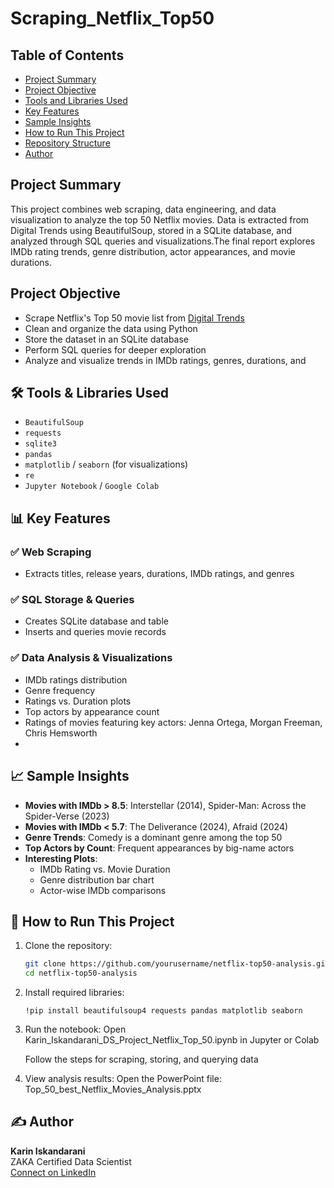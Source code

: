# Scraping_Netflix_Top50

## Table of Contents

- [Project Summary](#project-summary)
- [Project Objective](#project-objective)
- [Tools and Libraries Used](#tools-and-libraries-used)
- [Key Features](#key-features)
- [Sample Insights](#sample-insights)
- [How to Run This Project](#how-to-run-this-project)
- [Repository Structure](#repository-structure)
- [Author](#author)

## Project Summary

This project combines web scraping, data engineering, and data visualization to analyze the top 50 Netflix movies. Data is extracted from Digital Trends using BeautifulSoup, stored in a SQLite database, and analyzed through SQL queries and visualizations.The final report explores IMDb rating trends, genre distribution, actor appearances, and movie durations.

##  Project Objective 

- Scrape Netflix's Top 50 movie list from [Digital Trends](https://www.digitaltrends.com/movies/best-movies-on-netflix/)
- Clean and organize the data using Python
- Store the dataset in an SQLite database
- Perform SQL queries for deeper exploration
- Analyze and visualize trends in IMDb ratings, genres, durations, and 

## 🛠️ Tools & Libraries Used

- `BeautifulSoup`
- `requests`
- `sqlite3`
- `pandas`
- `matplotlib` / `seaborn` (for visualizations)
- `re`
- `Jupyter Notebook` / `Google Colab`



## 📊 Key Features

### ✅ Web Scraping
- Extracts titles, release years, durations, IMDb ratings, and genres

### ✅ SQL Storage & Queries
- Creates SQLite database and table
- Inserts and queries movie records

### ✅ Data Analysis & Visualizations
- IMDb ratings distribution
- Genre frequency
- Ratings vs. Duration plots
- Top actors by appearance count
- Ratings of movies featuring key actors: Jenna Ortega, Morgan Freeman, Chris Hemsworth
- 

## 📈 Sample Insights

- **Movies with IMDb > 8.5**: Interstellar (2014), Spider-Man: Across the Spider-Verse (2023)
- **Movies with IMDb < 5.7**: The Deliverance (2024), Afraid (2024)
- **Genre Trends**: Comedy is a dominant genre among the top 50
- **Top Actors by Count**: Frequent appearances by big-name actors
- **Interesting Plots**:
  - IMDb Rating vs. Movie Duration
  - Genre distribution bar chart
  - Actor-wise IMDb comparisons

## 🚀 How to Run This Project

1. Clone the repository:
   ```bash
   git clone https://github.com/yourusername/netflix-top50-analysis.git
   cd netflix-top50-analysis
2. Install required libraries:
   ```
   !pip install beautifulsoup4 requests pandas matplotlib seaborn

3. Run the notebook:
   Open Karin_Iskandarani_DS_Project_Netflix_Top_50.ipynb in Jupyter or Colab

   Follow the steps for scraping, storing, and querying data

4. View analysis results:
   Open the PowerPoint file: Top_50_best_Netflix_Movies_Analysis.pptx

## ✍️ Author
**Karin Iskandarani**  
ZAKA Certified Data Scientist  
[Connect on LinkedIn](https://www.linkedin.com/in/karin-iskandarani)  

